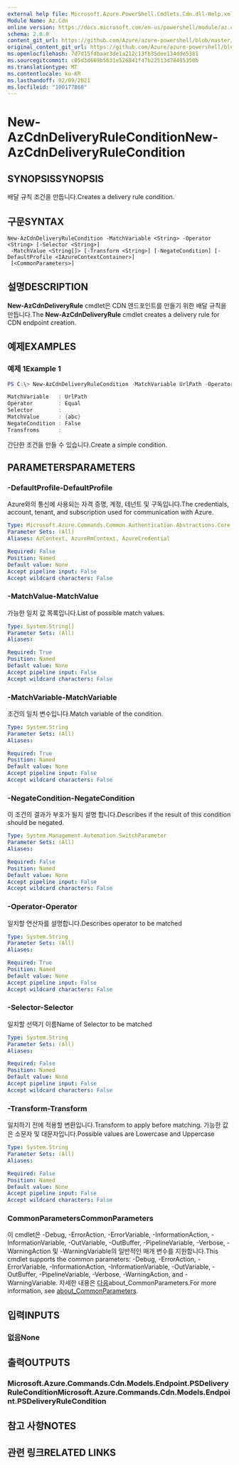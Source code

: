 ```yaml
---
external help file: Microsoft.Azure.PowerShell.Cmdlets.Cdn.dll-Help.xml
Module Name: Az.Cdn
online version: https://docs.microsoft.com/en-us/powershell/module/az.cdn/new-azcdndeliveryrulecondition
schema: 2.0.0
content_git_url: https://github.com/Azure/azure-powershell/blob/master/src/Cdn/Cdn/help/New-AzCdnDeliveryRuleCondition.md
original_content_git_url: https://github.com/Azure/azure-powershell/blob/master/src/Cdn/Cdn/help/New-AzCdnDeliveryRuleCondition.md
ms.openlocfilehash: 7d7d15fdbaac3de1a212c13fb35dee134dde5381
ms.sourcegitcommit: c05d3d669b5631e526841f47b22513d78495350b
ms.translationtype: MT
ms.contentlocale: ko-KR
ms.lasthandoff: 02/09/2021
ms.locfileid: "100177868"
---
```

# <span data-ttu-id="b5440-101">New-AzCdnDeliveryRuleCondition</span><span class="sxs-lookup"><span data-stu-id="b5440-101">New-AzCdnDeliveryRuleCondition</span></span>

## <span data-ttu-id="b5440-102">SYNOPSIS</span><span class="sxs-lookup"><span data-stu-id="b5440-102">SYNOPSIS</span></span>
<span data-ttu-id="b5440-103">배달 규칙 조건을 만듭니다.</span><span class="sxs-lookup"><span data-stu-id="b5440-103">Creates a delivery rule condition.</span></span>

## <span data-ttu-id="b5440-104">구문</span><span class="sxs-lookup"><span data-stu-id="b5440-104">SYNTAX</span></span>

```
New-AzCdnDeliveryRuleCondition -MatchVariable <String> -Operator <String> [-Selector <String>]
 -MatchValue <String[]> [-Transform <String>] [-NegateCondition] [-DefaultProfile <IAzureContextContainer>]
 [<CommonParameters>]
```

## <span data-ttu-id="b5440-105">설명</span><span class="sxs-lookup"><span data-stu-id="b5440-105">DESCRIPTION</span></span>
<span data-ttu-id="b5440-106">**New-AzCdnDeliveryRule** cmdlet은 CDN 엔드포인트를 만들기 위한 배달 규칙을 만듭니다.</span><span class="sxs-lookup"><span data-stu-id="b5440-106">The **New-AzCdnDeliveryRule** cmdlet creates a delivery rule for CDN endpoint creation.</span></span>

## <span data-ttu-id="b5440-107">예제</span><span class="sxs-lookup"><span data-stu-id="b5440-107">EXAMPLES</span></span>

### <span data-ttu-id="b5440-108">예제 1</span><span class="sxs-lookup"><span data-stu-id="b5440-108">Example 1</span></span>
```powershell
PS C:\> New-AzCdnDeliveryRuleCondition -MatchVariable UrlPath -Operator Equal -MatchValue "abc"

MatchVariable   : UrlPath
Operator        : Equal
Selector        :
MatchValue      : {abc}
NegateCondition : False
Transfroms      :
```

<span data-ttu-id="b5440-109">간단한 조건을 만들 수 있습니다.</span><span class="sxs-lookup"><span data-stu-id="b5440-109">Create a simple condition.</span></span>

## <span data-ttu-id="b5440-110">PARAMETERS</span><span class="sxs-lookup"><span data-stu-id="b5440-110">PARAMETERS</span></span>

### <span data-ttu-id="b5440-111">-DefaultProfile</span><span class="sxs-lookup"><span data-stu-id="b5440-111">-DefaultProfile</span></span>
<span data-ttu-id="b5440-112">Azure와의 통신에 사용되는 자격 증명, 계정, 테넌트 및 구독입니다.</span><span class="sxs-lookup"><span data-stu-id="b5440-112">The credentials, account, tenant, and subscription used for communication with Azure.</span></span>

```yaml
Type: Microsoft.Azure.Commands.Common.Authentication.Abstractions.Core.IAzureContextContainer
Parameter Sets: (All)
Aliases: AzContext, AzureRmContext, AzureCredential

Required: False
Position: Named
Default value: None
Accept pipeline input: False
Accept wildcard characters: False
```

### <span data-ttu-id="b5440-113">-MatchValue</span><span class="sxs-lookup"><span data-stu-id="b5440-113">-MatchValue</span></span>
<span data-ttu-id="b5440-114">가능한 일치 값 목록입니다.</span><span class="sxs-lookup"><span data-stu-id="b5440-114">List of possible match values.</span></span>

```yaml
Type: System.String[]
Parameter Sets: (All)
Aliases:

Required: True
Position: Named
Default value: None
Accept pipeline input: False
Accept wildcard characters: False
```

### <span data-ttu-id="b5440-115">-MatchVariable</span><span class="sxs-lookup"><span data-stu-id="b5440-115">-MatchVariable</span></span>
<span data-ttu-id="b5440-116">조건의 일치 변수입니다.</span><span class="sxs-lookup"><span data-stu-id="b5440-116">Match variable of the condition.</span></span>

```yaml
Type: System.String
Parameter Sets: (All)
Aliases:

Required: True
Position: Named
Default value: None
Accept pipeline input: False
Accept wildcard characters: False
```

### <span data-ttu-id="b5440-117">-NegateCondition</span><span class="sxs-lookup"><span data-stu-id="b5440-117">-NegateCondition</span></span>
<span data-ttu-id="b5440-118">이 조건의 결과가 부호가 될지 설명 합니다.</span><span class="sxs-lookup"><span data-stu-id="b5440-118">Describes if the result of this condition should be negated.</span></span>

```yaml
Type: System.Management.Automation.SwitchParameter
Parameter Sets: (All)
Aliases:

Required: False
Position: Named
Default value: None
Accept pipeline input: False
Accept wildcard characters: False
```

### <span data-ttu-id="b5440-119">-Operator</span><span class="sxs-lookup"><span data-stu-id="b5440-119">-Operator</span></span>
<span data-ttu-id="b5440-120">일치할 연산자를 설명합니다.</span><span class="sxs-lookup"><span data-stu-id="b5440-120">Describes operator to be matched</span></span>

```yaml
Type: System.String
Parameter Sets: (All)
Aliases:

Required: True
Position: Named
Default value: None
Accept pipeline input: False
Accept wildcard characters: False
```

### <span data-ttu-id="b5440-121">-Selector</span><span class="sxs-lookup"><span data-stu-id="b5440-121">-Selector</span></span>
<span data-ttu-id="b5440-122">일치할 선택기 이름</span><span class="sxs-lookup"><span data-stu-id="b5440-122">Name of Selector to be matched</span></span>

```yaml
Type: System.String
Parameter Sets: (All)
Aliases:

Required: False
Position: Named
Default value: None
Accept pipeline input: False
Accept wildcard characters: False
```

### <span data-ttu-id="b5440-123">-Transform</span><span class="sxs-lookup"><span data-stu-id="b5440-123">-Transform</span></span>
<span data-ttu-id="b5440-124">일치하기 전에 적용할 변환입니다.</span><span class="sxs-lookup"><span data-stu-id="b5440-124">Transform to apply before matching.</span></span>
<span data-ttu-id="b5440-125">가능한 값은 소문자 및 대문자입니다.</span><span class="sxs-lookup"><span data-stu-id="b5440-125">Possible values are Lowercase and Uppercase</span></span>

```yaml
Type: System.String
Parameter Sets: (All)
Aliases:

Required: False
Position: Named
Default value: None
Accept pipeline input: False
Accept wildcard characters: False
```

### <span data-ttu-id="b5440-126">CommonParameters</span><span class="sxs-lookup"><span data-stu-id="b5440-126">CommonParameters</span></span>
<span data-ttu-id="b5440-127">이 cmdlet은 -Debug, -ErrorAction, -ErrorVariable, -InformationAction, -InformationVariable, -OutVariable, -OutBuffer, -PipelineVariable, -Verbose, -WarningAction 및 -WarningVariable의 일반적인 매개 변수를 지원합니다.</span><span class="sxs-lookup"><span data-stu-id="b5440-127">This cmdlet supports the common parameters: -Debug, -ErrorAction, -ErrorVariable, -InformationAction, -InformationVariable, -OutVariable, -OutBuffer, -PipelineVariable, -Verbose, -WarningAction, and -WarningVariable.</span></span> <span data-ttu-id="b5440-128">자세한 내용은 [다음](http://go.microsoft.com/fwlink/?LinkID=113216)about_CommonParameters.</span><span class="sxs-lookup"><span data-stu-id="b5440-128">For more information, see [about_CommonParameters](http://go.microsoft.com/fwlink/?LinkID=113216).</span></span>

## <span data-ttu-id="b5440-129">입력</span><span class="sxs-lookup"><span data-stu-id="b5440-129">INPUTS</span></span>

### <span data-ttu-id="b5440-130">없음</span><span class="sxs-lookup"><span data-stu-id="b5440-130">None</span></span>

## <span data-ttu-id="b5440-131">출력</span><span class="sxs-lookup"><span data-stu-id="b5440-131">OUTPUTS</span></span>

### <span data-ttu-id="b5440-132">Microsoft.Azure.Commands.Cdn.Models.Endpoint.PSDeliveryRuleCondition</span><span class="sxs-lookup"><span data-stu-id="b5440-132">Microsoft.Azure.Commands.Cdn.Models.Endpoint.PSDeliveryRuleCondition</span></span>

## <span data-ttu-id="b5440-133">참고 사항</span><span class="sxs-lookup"><span data-stu-id="b5440-133">NOTES</span></span>

## <span data-ttu-id="b5440-134">관련 링크</span><span class="sxs-lookup"><span data-stu-id="b5440-134">RELATED LINKS</span></span>
